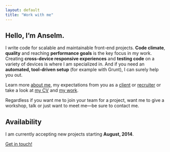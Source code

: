 ```yaml
---
layout: default
title: "Work with me"
---
```


<article class="hire">

## Hello, I’m Anselm.

I write code for scalable and maintainable front-end projects. **Code climate**, **quality** and reaching **performance goals** is the key focus in my work. Creating **cross-device responsive experiences** and **testing code** on a variety of devices is where I am specialized in. And if you need an **automated, tool-driven setup** (for example with Grunt), I can surely help you out.

Learn more [about me](/about/), my expectations from you as a [client](/about/#matchmyinterest) or [recruiter](/about/#recruiters) or take a look at [my CV](/cv/) and [my work](/work/).

Regardless if you want me to join your team for a project, want me to give a workshop, talk or just want to meet me—be sure to contact me.

## Availability

I am currently accepting new projects starting **August, 2014**.

<a class="btn--big--positive" href="mailto:hello@anselm-hannemann.com?subject=Let's work together">Get in touch!</a>

</article>
